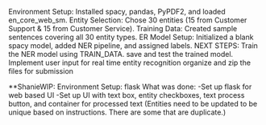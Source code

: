 Environment Setup: Installed spacy, pandas, PyPDF2, and loaded en_core_web_sm.
Entity Selection: Chose 30 entities (15 from Customer Support & 15 from Customer Service).
Training Data: Created sample sentences covering all 30 entity types.
ER Model Setup: Initialized a blank spacy model, added NER pipeline, and assigned labels.
NEXT STEPS:
Train the NER model using TRAIN_DATA.
save and test the trained model.
Implement user input for real time entity recognition
organize and zip the files for submission

\*\*ShanieWIP:
Environment Setup: flask
What was done:
-Set up flask for web based UI
-Set up UI with text box, entity checkboxes, text process button, and container for processed text
(Entities need to be updated to be unique based on instructions. There are some that are duplicate.)
